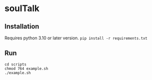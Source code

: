 # soulTalk

## Installation
Requires python 3.10 or later version. 
`pip install -r requirements.txt`

## Run
```
cd scripts
chmod 764 example.sh
./example.sh
```
